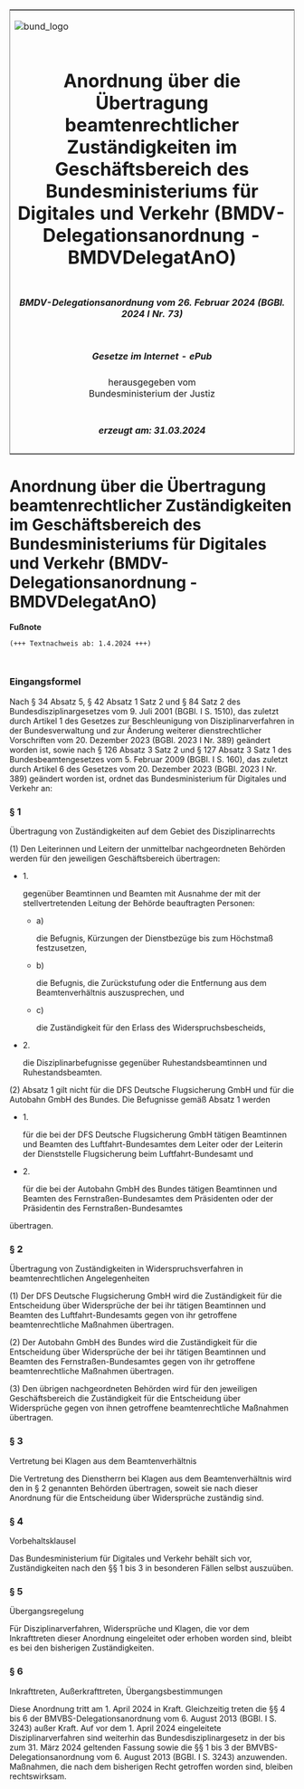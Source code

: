 <span id="DECKBLATT.html"></span>

<table border="0" frame="border" width="100%">

<tr valign="top">

<td align="left">

![bund\_logo](BfJ_2021_Web_de_de.gif)

</td>

<td align="right">

 

</td>

</tr>

<tr align="center" valign="middle">

<td colspan="2">

# Anordnung über die Übertragung beamtenrechtlicher Zuständigkeiten im Geschäftsbereich des Bundesministeriums für Digitales und Verkehr (BMDV-Delegationsanordnung - BMDVDelegatAnO)

</td>

</tr>

<tr align="center" valign="middle">

<td colspan="2">

##### BMDV-Delegationsanordnung vom 26. Februar 2024 (BGBl. 2024 I Nr. 73)

</td>

</tr>

<tr align="center" valign="middle">

<td colspan="2">

  
  

##### Gesetze im Internet - ePub  
  
herausgegeben vom  
Bundesministerium der Justiz

</td>

</tr>

<tr align="center" valign="bottom">

<td colspan="2">

  
  

##### erzeugt am: 31.03.2024

</td>

</tr>

</table>

<span id="BJNR0490A0024.html"></span>

# Anordnung über die Übertragung beamtenrechtlicher Zuständigkeiten im Geschäftsbereich des Bundesministeriums für Digitales und Verkehr (BMDV-Delegationsanordnung - BMDVDelegatAnO)

<div>

  
**Fußnote**

<div class="jnhtml">

<div>

<div class="jurAbsatz">

  

``` 
(+++ Textnachweis ab: 1.4.2024 +++)

 
```

</div>

</div>

</div>

</div>

<span id="BJNR0490A0024BJNE000100000.html"></span>

### Eingangsformel  

<div>

<div class="jnhtml">

<div>

<div class="jurAbsatz">

Nach § 34 Absatz 5, § 42 Absatz 1 Satz 2 und § 84 Satz 2 des
Bundesdisziplinargesetzes vom 9. Juli 2001 (BGBl. I S. 1510), das
zuletzt durch Artikel 1 des Gesetzes zur Beschleunigung von
Disziplinarverfahren in der Bundesverwaltung und zur Änderung weiterer
dienstrechtlicher Vorschriften vom 20. Dezember 2023 (BGBl. 2023 I Nr.
389) geändert worden ist, sowie nach § 126 Absatz 3 Satz 2 und § 127
Absatz 3 Satz 1 des Bundesbeamtengesetzes vom 5. Februar 2009 (BGBl. I
S. 160), das zuletzt durch Artikel 6 des Gesetzes vom 20. Dezember 2023
(BGBl. 2023 I Nr. 389) geändert worden ist, ordnet das Bundesministerium
für Digitales und Verkehr an:

</div>

</div>

</div>

</div>

<span id="BJNR0490A0024BJNE000200000.html"></span>

### § 1  
Übertragung von Zuständigkeiten auf dem Gebiet des Disziplinarrechts

<div>

<div class="jnhtml">

<div>

<div class="jurAbsatz">

(1) Den Leiterinnen und Leitern der unmittelbar nachgeordneten Behörden
werden für den jeweiligen Geschäftsbereich übertragen:

  - 1\.
    
    <div>
    
    gegenüber Beamtinnen und Beamten mit Ausnahme der mit der
    stellvertretenden Leitung der Behörde beauftragten Personen:
    
      - a)
        
        <div>
        
        die Befugnis, Kürzungen der Dienstbezüge bis zum Höchstmaß
        festzusetzen,
        
        </div>
    
      - b)
        
        <div>
        
        die Befugnis, die Zurückstufung oder die Entfernung aus dem
        Beamtenverhältnis auszusprechen, und
        
        </div>
    
      - c)
        
        <div>
        
        die Zuständigkeit für den Erlass des Widerspruchsbescheids,
        
        </div>
    
    </div>

  - 2\.
    
    <div>
    
    die Disziplinarbefugnisse gegenüber Ruhestandsbeamtinnen und
    Ruhestandsbeamten.
    
    </div>

</div>

<div class="jurAbsatz">

(2) Absatz 1 gilt nicht für die DFS Deutsche Flugsicherung GmbH und für
die Autobahn GmbH des Bundes. Die Befugnisse gemäß Absatz 1 werden

  - 1\.
    
    <div>
    
    für die bei der DFS Deutsche Flugsicherung GmbH tätigen Beamtinnen
    und Beamten des Luftfahrt-Bundesamtes dem Leiter oder der Leiterin
    der Dienststelle Flugsicherung beim Luftfahrt-Bundesamt und
    
    </div>

  - 2\.
    
    <div>
    
    für die bei der Autobahn GmbH des Bundes tätigen Beamtinnen und
    Beamten des Fernstraßen-Bundesamtes dem Präsidenten oder der
    Präsidentin des Fernstraßen-Bundesamtes
    
    </div>

übertragen.

</div>

</div>

</div>

</div>

<span id="BJNR0490A0024BJNE000300000.html"></span>

### § 2  
Übertragung von Zuständigkeiten in Widerspruchsverfahren in beamtenrechtlichen Angelegenheiten

<div>

<div class="jnhtml">

<div>

<div class="jurAbsatz">

(1) Der DFS Deutsche Flugsicherung GmbH wird die Zuständigkeit für die
Entscheidung über Widersprüche der bei ihr tätigen Beamtinnen und
Beamten des Luftfahrt-Bundesamts gegen von ihr getroffene
beamtenrechtliche Maßnahmen übertragen.

</div>

<div class="jurAbsatz">

(2) Der Autobahn GmbH des Bundes wird die Zuständigkeit für die
Entscheidung über Widersprüche der bei ihr tätigen Beamtinnen und
Beamten des Fernstraßen-Bundesamtes gegen von ihr getroffene
beamtenrechtliche Maßnahmen übertragen.

</div>

<div class="jurAbsatz">

(3) Den übrigen nachgeordneten Behörden wird für den jeweiligen
Geschäftsbereich die Zuständigkeit für die Entscheidung über
Widersprüche gegen von ihnen getroffene beamtenrechtliche Maßnahmen
übertragen.

</div>

</div>

</div>

</div>

<span id="BJNR0490A0024BJNE000400000.html"></span>

### § 3  
Vertretung bei Klagen aus dem Beamtenverhältnis

<div>

<div class="jnhtml">

<div>

<div class="jurAbsatz">

Die Vertretung des Dienstherrn bei Klagen aus dem Beamtenverhältnis wird
den in § 2 genannten Behörden übertragen, soweit sie nach dieser
Anordnung für die Entscheidung über Widersprüche zuständig sind.

</div>

</div>

</div>

</div>

<span id="BJNR0490A0024BJNE000500000.html"></span>

### § 4  
Vorbehaltsklausel

<div>

<div class="jnhtml">

<div>

<div class="jurAbsatz">

Das Bundesministerium für Digitales und Verkehr behält sich vor,
Zuständigkeiten nach den §§ 1 bis 3 in besonderen Fällen selbst
auszuüben.

</div>

</div>

</div>

</div>

<span id="BJNR0490A0024BJNE000600000.html"></span>

### § 5  
Übergangsregelung

<div>

<div class="jnhtml">

<div>

<div class="jurAbsatz">

Für Disziplinarverfahren, Widersprüche und Klagen, die vor dem
Inkrafttreten dieser Anordnung eingeleitet oder erhoben worden sind,
bleibt es bei den bisherigen Zuständigkeiten.

</div>

</div>

</div>

</div>

<span id="BJNR0490A0024BJNE000700000.html"></span>

### § 6  
Inkrafttreten, Außerkrafttreten, Übergangsbestimmungen

<div>

<div class="jnhtml">

<div>

<div class="jurAbsatz">

Diese Anordnung tritt am 1. April 2024 in Kraft. Gleichzeitig treten die
§§ 4 bis 6 der BMVBS-Delegationsanordnung vom 6. August 2013 (BGBl. I S.
3243) außer Kraft. Auf vor dem 1. April 2024 eingeleitete
Disziplinarverfahren sind weiterhin das Bundesdisziplinargesetz in der
bis zum 31. März 2024 geltenden Fassung sowie die §§ 1 bis 3 der
BMVBS-Delegationsanordnung vom 6. August 2013 (BGBl. I S. 3243)
anzuwenden. Maßnahmen, die nach dem bisherigen Recht getroffen worden
sind, bleiben rechtswirksam.

</div>

</div>

</div>

</div>
